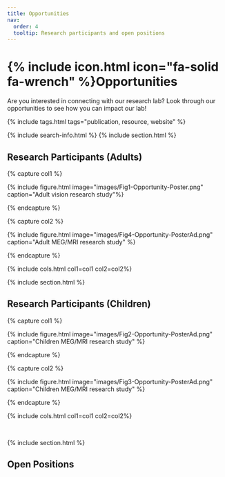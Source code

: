 ```yaml
---
title: Opportunities
nav:
  order: 4
  tooltip: Research participants and open positions 
---
```


# {% include icon.html icon="fa-solid fa-wrench" %}Opportunities

Are you interested in connecting with our research lab? Look through our opportunities 
to see how you can impact our lab!

{% include tags.html tags="publication, resource, website" %}

{% include search-info.html %}
{% include section.html %}
<h2 style="text-align: left;"> <strong> Research Participants (Adults) </strong> </h2>

<!-- Adult research study-->
{% capture col1 %}

{% include figure.html image="images/Fig1-Opportunity-Poster.png" caption="Adult vision research study"%}

{% endcapture %}

{% capture col2 %}

{% include figure.html image="images/Fig4-Opportunity-PosterAd.png" caption="Adult MEG/MRI research study" %}

{% endcapture %}

{% include cols.html col1=col1 col2=col2%}


{% include section.html %}
<h2 style="text-align: left;"> <strong> Research Participants (Children) </strong> </h2>


{% capture col1 %}

{% include figure.html image="images/Fig2-Opportunity-PosterAd.png" caption="Children MEG/MRI research study" %}

{% endcapture %}

{% capture col2 %}

{% include figure.html image="images/Fig3-Opportunity-PosterAd.png" caption="Children MEG/MRI research study" %}

{% endcapture %}

{% include cols.html col1=col1 col2=col2%}

<br>

{% include section.html %}
## **Open Positions**
<!-- {% include list.html data="posts" component="post-excerpt" filters="group: PD-job1"%} -->
<!-- {% include list.html data="posts" component="post-excerpt" filters="group: PD-job2"%} -->
<!-- {% include list.html data="posts" component="post-excerpt" filters="group: RA-job"%} -->

